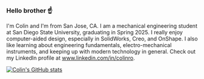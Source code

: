 ### Hello brother ☝️

I'm Colin and I'm from San Jose, CA. I am a mechanical engineering student at San Diego State University, graduating in Spring 2025. I really enjoy computer-aided design, especially in SolidWorks, Creo, and OnShape. I also like learning about engineering fundamentals, electro-mechanical instruments, and keeping up with modern technology in general. Check out my LinkedIn profile at www.linkedin.com/in/colinro.

[![Colin's GitHub stats](https://github-readme-stats.vercel.app/api?username=colinro1)](https://github.com/colinro1/github-readme-stats)
